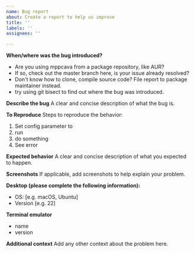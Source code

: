 ```yaml
---
name: Bug report
about: Create a report to help us improve
title: ''
labels: ''
assignees: ''

---
```


**When/where was the bug introduced?**
- Are you using mppcava from a package repository, like AUR?
- If so, check out the master branch here, is your issue already resolved?
- Don't know how to clone, compile source code? File report to package maintainer instead.
- try using git bisect to find out where the bug was introduced.

**Describe the bug**
A clear and concise description of what the bug is.

**To Reproduce**
Steps to reproduce the behavior:
1. Set config parameter to
2. run
3. do something
4. See error

**Expected behavior**
A clear and concise description of what you expected to happen.

**Screenshots**
If applicable, add screenshots to help explain your problem.

**Desktop (please complete the following information):**
 - OS: [e.g. macOS, Ubuntu]
 - Version [e.g. 22]

**Terminal emulator**
- name
- version

**Additional context**
Add any other context about the problem here.
